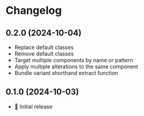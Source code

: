 # Changelog

## 0.2.0 (2024-10-04)

- Replace default classes
- Remove default classes
- Target multiple components by name or pattern
- Apply multiple alterations to the same component
- Bundle variant shorthand extract function

## 0.1.0 (2024-10-03)

- 🚀 Initial release
